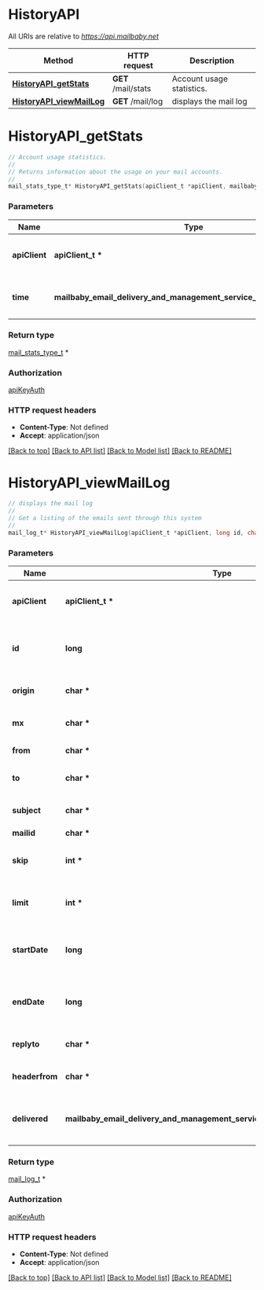# HistoryAPI

All URIs are relative to *https://api.mailbaby.net*

Method | HTTP request | Description
------------- | ------------- | -------------
[**HistoryAPI_getStats**](HistoryAPI.md#HistoryAPI_getStats) | **GET** /mail/stats | Account usage statistics.
[**HistoryAPI_viewMailLog**](HistoryAPI.md#HistoryAPI_viewMailLog) | **GET** /mail/log | displays the mail log


# **HistoryAPI_getStats**
```c
// Account usage statistics.
//
// Returns information about the usage on your mail accounts.
//
mail_stats_type_t* HistoryAPI_getStats(apiClient_t *apiClient, mailbaby_email_delivery_and_management_service_api_getStats_time_e time);
```

### Parameters
Name | Type | Description  | Notes
------------- | ------------- | ------------- | -------------
**apiClient** | **apiClient_t \*** | context containing the client configuration |
**time** | **mailbaby_email_delivery_and_management_service_api_getStats_time_e** | The timeframe for the statistics. | [optional] 

### Return type

[mail_stats_type_t](mail_stats_type.md) *


### Authorization

[apiKeyAuth](../README.md#apiKeyAuth)

### HTTP request headers

 - **Content-Type**: Not defined
 - **Accept**: application/json

[[Back to top]](#) [[Back to API list]](../README.md#documentation-for-api-endpoints) [[Back to Model list]](../README.md#documentation-for-models) [[Back to README]](../README.md)

# **HistoryAPI_viewMailLog**
```c
// displays the mail log
//
// Get a listing of the emails sent through this system 
//
mail_log_t* HistoryAPI_viewMailLog(apiClient_t *apiClient, long id, char *origin, char *mx, char *from, char *to, char *subject, char *mailid, int *skip, int *limit, long startDate, long endDate, char *replyto, char *headerfrom, mailbaby_email_delivery_and_management_service_api_viewMailLog_delivered_e delivered);
```

### Parameters
Name | Type | Description  | Notes
------------- | ------------- | ------------- | -------------
**apiClient** | **apiClient_t \*** | context containing the client configuration |
**id** | **long** | The ID of your mail order this will be sent through. | [optional] 
**origin** | **char \*** | originating ip address sending mail | [optional] 
**mx** | **char \*** | mx record mail was sent to | [optional] 
**from** | **char \*** | from email address | [optional] 
**to** | **char \*** | to/destination email address | [optional] 
**subject** | **char \*** | subject containing this string | [optional] 
**mailid** | **char \*** | mail id | [optional] 
**skip** | **int \*** | number of records to skip for pagination | [optional] [default to 0]
**limit** | **int \*** | maximum number of records to return | [optional] [default to 100]
**startDate** | **long** | earliest date to get emails in unix timestamp format | [optional] 
**endDate** | **long** | earliest date to get emails in unix timestamp format | [optional] 
**replyto** | **char \*** | Reply-To Email Address | [optional] 
**headerfrom** | **char \*** | Header From Email Address | [optional] 
**delivered** | **mailbaby_email_delivery_and_management_service_api_viewMailLog_delivered_e** | Limiting the emails to wether or not they were delivered. | [optional] 

### Return type

[mail_log_t](mail_log.md) *


### Authorization

[apiKeyAuth](../README.md#apiKeyAuth)

### HTTP request headers

 - **Content-Type**: Not defined
 - **Accept**: application/json

[[Back to top]](#) [[Back to API list]](../README.md#documentation-for-api-endpoints) [[Back to Model list]](../README.md#documentation-for-models) [[Back to README]](../README.md)

